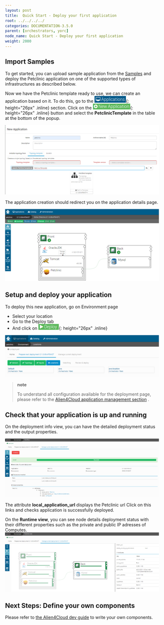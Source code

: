 ```yaml
---
layout: post
title:  Quick Start - Deploy your first application
root: ../../../../
categories: DOCUMENTATION-3.5.0
parent: [orchestrators, yorc]
node_name: Quick Start - Deploy your first application
weight: 2000
---
```


## Import Samples

To get started, you can upload sample application from the [Samples](https://github.com/alien4cloud/samples) and deploy the Petclinic application on one of the supported types of infrastructures as described below.

Now we have the Petclinic template ready to use, we can create an application based on it. To do this, go to the ![applications](../../../../images/3.4.0/yorc/application-btn.png){: height="26px" .inline} section. Click on the ![new application](../../../../images/3.4.0/yorc/new-application-btn.png){: height="26px" .inline} button and select the **PetclinicTemplate** in the table at the bottom of the popup.

![Create Application](../../../../images/3.4.0/yorc/new-welcome-app.png)

The application creation should redirect you on the application details page. 

![Welcome Application topology](../../../../images/3.4.0/yorc/welcome-app-topo.png)

## Setup and deploy your application

To deploy this new application, go on Environment page

- Select your location
- Go to the Deploy tab
- And click on ![deploy button](../../../../images/3.4.0/yorc/app-deploy-btn.png){: height="26px" .inline}

![Select a location](../../../../images/3.4.0/yorc/app-location.png)

> **note**
>
> To understand all configuration available for the deployment page, please refer to the
> [Alien4Cloud application management section](/#/documentation/3.0.0/user_guide/application_management.html) .
>

## Check that your application is up and running


On the deployment info view, you can have the detailed deployment status and the output properties. 

![Application Deployment info](../../../../images/3.4.0/yorc/app-info-deployment.png)

The attribute **local_application_url** displays the Petclinic url
Click on this links and checks application is successfully deployed.

On the **Runtime view**, you can see node details deployment status with their different properties such as the private and public IP adresses of Computes.
![Application runtime view](../../../../images/3.4.0/yorc/app-runtime-view.png)


## Next Steps: Define your own components

Please refer to [the Alien4Cloud dev guide](#/documentation/3.0.0/devops_guide/dev_ops_guide.html) to write your own components.

